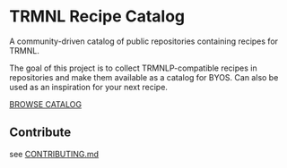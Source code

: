# TRMNL Recipe Catalog
A community-driven catalog of public repositories containing recipes for TRMNL.

The goal of this project is to collect TRMNLP-compatible recipes in repositories and make them available as a catalog for BYOS. Can also be used as an inspiration for your next recipe.

[BROWSE CATALOG](https://bnussbau.github.io/trmnl-recipe-catalog/)

## Contribute
see [CONTRIBUTING.md](CONTRIBUTING.md)
